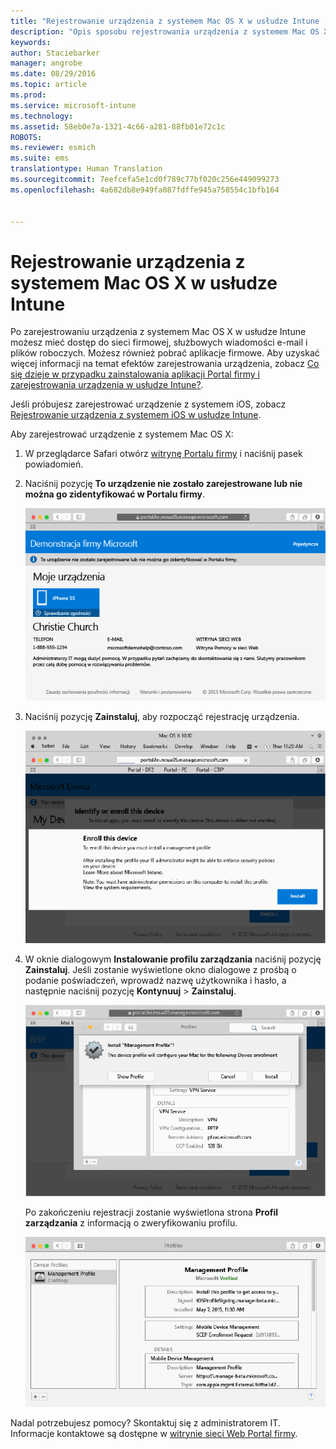 ```yaml
---
title: "Rejestrowanie urządzenia z systemem Mac OS X w usłudze Intune | Microsoft Intune"
description: "Opis sposobu rejestrowania urządzenia z systemem Mac OS X w usłudze Intune"
keywords: 
author: Staciebarker
manager: angrobe
ms.date: 08/29/2016
ms.topic: article
ms.prod: 
ms.service: microsoft-intune
ms.technology: 
ms.assetid: 58eb0e7a-1321-4c66-a281-88fb01e72c1c
ROBOTS: 
ms.reviewer: esmich
ms.suite: ems
translationtype: Human Translation
ms.sourcegitcommit: 7eefcefa5e1cd0f789c77bf020c256e449099273
ms.openlocfilehash: 4a682db8e949fa087fdffe945a758554c1bfb164


---
```



# Rejestrowanie urządzenia z systemem Mac OS X w usłudze Intune

Po zarejestrowaniu urządzenia z systemem Mac OS X w usłudze Intune możesz mieć dostęp do sieci firmowej, służbowych wiadomości e-mail i plików roboczych. Możesz również pobrać aplikacje firmowe. Aby uzyskać więcej informacji na temat efektów zarejestrowania urządzenia, zobacz [Co się dzieje w przypadku zainstalowania aplikacji Portal firmy i zarejestrowania urządzenia w usłudze Intune?](what-happens-if-you-install-the-company-portal-app-and-enroll-your-device-in-intune-ios.md).

Jeśli próbujesz zarejestrować urządzenie z systemem iOS, zobacz [Rejestrowanie urządzenia z systemem iOS w usłudze Intune](enroll-your-device-in-intune-ios.md).


Aby zarejestrować urządzenie z systemem Mac OS X:

1.  W przeglądarce Safari otwórz [witrynę Portalu firmy](https://portal.manage.microsoft.com) i naciśnij pasek powiadomień.

2.  Naciśnij pozycję **To urządzenie nie zostało zarejestrowane lub nie można go zidentyfikować w Portalu firmy**.

    ![device-not-enrolled](./media/1-macosx-enroll-tap-enroll.png)

3.  Naciśnij pozycję **Zainstaluj**, aby rozpocząć rejestrację urządzenia.

    ![tap-install-to-enroll](./media/2-macosx-enroll--install-button.png)

4.  W oknie dialogowym **Instalowanie profilu zarządzania** naciśnij pozycję **Zainstaluj**. Jeśli zostanie wyświetlone okno dialogowe z prośbą o podanie poświadczeń, wprowadź nazwę użytkownika i hasło, a następnie naciśnij pozycję **Kontynuuj** &gt; **Zainstaluj**.

    ![install-management-profile](./media/3-macosx-enroll-tap-install.png)

    Po zakończeniu rejestracji zostanie wyświetlona strona **Profil zarządzania** z informacją o zweryfikowaniu profilu.

    ![management-profile-verified](./media/4-macosx-enroll-done.png)

Nadal potrzebujesz pomocy? Skontaktuj się z administratorem IT. Informacje kontaktowe są dostępne w [witrynie sieci Web Portal firmy](http://portal.manage.microsoft.com).



<!--HONumber=Oct16_HO2-->


